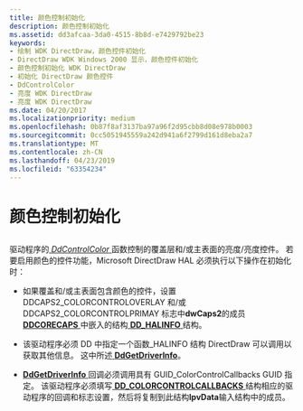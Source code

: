 ```yaml
---
title: 颜色控制初始化
description: 颜色控制初始化
ms.assetid: dd3afcaa-3da0-4515-8b8d-e7429792be23
keywords:
- 绘制 WDK DirectDraw，颜色控件初始化
- DirectDraw WDK Windows 2000 显示，颜色控件初始化
- 颜色控制初始化 WDK DirectDraw
- 初始化 DirectDraw 颜色控件
- DdControlColor
- 亮度 WDK DirectDraw
- 亮度 WDK DirectDraw
ms.date: 04/20/2017
ms.localizationpriority: medium
ms.openlocfilehash: 0b87f8af3137ba97a96f2d95cbb8d08e978b0003
ms.sourcegitcommit: 0cc5051945559a242d941a6f2799d161d8eba2a7
ms.translationtype: MT
ms.contentlocale: zh-CN
ms.lasthandoff: 04/23/2019
ms.locfileid: "63354234"
---
```

# <a name="color-control-initialization"></a>颜色控制初始化


## <span id="ddk_color_control_initialization_gg"></span><span id="DDK_COLOR_CONTROL_INITIALIZATION_GG"></span>


驱动程序的[ *DdControlColor* ](https://msdn.microsoft.com/library/windows/hardware/ff549244)函数控制的覆盖层和/或主表面的亮度/亮度控件。 若要启用颜色的控件功能，Microsoft DirectDraw HAL 必须执行以下操作在初始化时：

-   如果覆盖和/或主表面包含颜色的控件，设置 DDCAPS2\_COLORCONTROLOVERLAY 和/或 DDCAPS2\_COLORCONTROLPRIMAY 标志中**dwCaps2**的成员[ **DDCORECAPS** ](https://msdn.microsoft.com/library/windows/hardware/ff549248)中嵌入的结构[ **DD\_HALINFO** ](https://msdn.microsoft.com/library/windows/hardware/ff551627)结构。

-   该驱动程序必须 DD 中指定一个函数\_HALINFO 结构 DirectDraw 可以调用以获取其他信息。 这中所述[ **DdGetDriverInfo**](https://msdn.microsoft.com/library/windows/hardware/ff549404)。

-   [ **DdGetDriverInfo** ](https://msdn.microsoft.com/library/windows/hardware/ff549404)回调必须调用具有 GUID\_ColorControlCallbacks GUID 指定。 该驱动程序必须填写[ **DD\_COLORCONTROLCALLBACKS** ](https://msdn.microsoft.com/library/windows/hardware/ff550521)结构相应的驱动程序的回调和标志设置，然后将复制到此结构**lpvData**输入结构中的成员。

 

 





